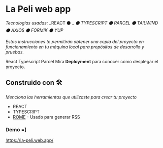 # La Peli web app

_Tecnologias usadas:_
_REACT ⚫ _
_⚫ TYPESCRIPT_
_⚫ PARCEL_
_⚫ TAILWIND_
_⚫ AXIOS_
_⚫ FORMIK_
_⚫ YUP_




_Estas instrucciones te permitirán obtener una copia del proyecto en funcionamiento en tu máquina local para propósitos de desarrollo y pruebas._

React
Typescript
Parcel
Mira **Deployment** para conocer como desplegar el proyecto.

## Construido con 🛠️

_Menciona las herramientas que utilizaste para crear tu proyecto_

* REACT
* TYPESCRIPT
* [ROME](https://rometools.github.io/rome/) - Usado para generar RSS


### Demo =) 
https://la-peli.web.app/
